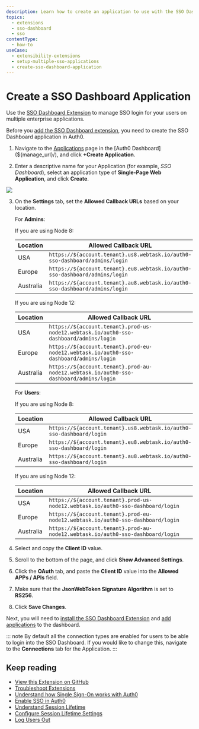```yaml
---
description: Learn how to create an application to use with the SSO Dashboard Extension to enable SSO login for your applications. 
topics:
  - extensions
  - sso-dashboard
  - sso
contentType:
  - how-to
useCase: 
  - extensibility-extensions
  - setup-multiple-sso-applications
  - create-sso-dashboard-application
---
```


# Create a SSO Dashboard Application

Use the [SSO Dashboard Extension](/extensions/sso-dashboard) to manage SSO login for your users on multiple enterprise applications. 

Before you [add the SSO Dashboard extension](/dashboard/guides/extensions/sso-dashboard-install-extension), you need to create the SSO Dashboard application in Auth0. 

1. Navigate to the [Applications](${manage_url}/#/applications) page in the [Auth0 Dashboard](${manage_url}/), and click **+Create Application**. 

2. Enter a descriptive name for your Application (for example, *SSO Dashboard*), select an application type of **Single-Page Web Application**, and click **Create**.

  ![](/media/articles/extensions/sso-dashboard/create-client.png)

3. On the **Settings** tab, set the **Allowed Callback URLs** based on your location.

    For **Admins**:

    If you are using Node 8:

    | Location | Allowed Callback URL |
    | --- | --- |
    | USA | `https://${account.tenant}.us8.webtask.io/auth0-sso-dashboard/admins/login` |
    | Europe | `https://${account.tenant}.eu8.webtask.io/auth0-sso-dashboard/admins/login` |
    | Australia | `https://${account.tenant}.au8.webtask.io/auth0-sso-dashboard/admins/login` |

    If you are using Node 12:

    | Location | Allowed Callback URL |
    | --- | --- |
    | USA | `https://${account.tenant}.prod-us-node12.webtask.io/auth0-sso-dashboard/admins/login` |
    | Europe | `https://${account.tenant}.prod-eu-node12.webtask.io/auth0-sso-dashboard/admins/login` |
    | Australia | `https://${account.tenant}.prod-au-node12.webtask.io/auth0-sso-dashboard/admins/login` |

    For **Users**:

    If you are using Node 8:

    | Location | Allowed Callback URL |
    | --- | --- |
    | USA | `https://${account.tenant}.us8.webtask.io/auth0-sso-dashboard/login` |
    | Europe | `https://${account.tenant}.eu8.webtask.io/auth0-sso-dashboard/login` |
    | Australia | `https://${account.tenant}.au8.webtask.io/auth0-sso-dashboard/login` |

    If you are using Node 12:

    | Location | Allowed Callback URL |
    | --- | --- |
    | USA | `https://${account.tenant}.prod-us-node12.webtask.io/auth0-sso-dashboard/login` |
    | Europe | `https://${account.tenant}.prod-eu-node12.webtask.io/auth0-sso-dashboard/login` |
    | Australia | `https://${account.tenant}.prod-au-node12.webtask.io/auth0-sso-dashboard/login` |

4. Select and copy the **Client ID** value.

5. Scroll to the bottom of the page, and click **Show Advanced Settings**. 

6. Click the **OAuth** tab, and paste the **Client ID** value into the **Allowed APPs / APIs** field.

7. Make sure that the **JsonWebToken Signature Algorithm** is set to **RS256**.

8. Click **Save Changes**. 

  Next, you will need to [install the SSO Dashboard Extension](/dashboard/guides/extensions/sso-dashboard-install-extension) and [add applications](/dashboard/guides/extensions/sso-dashboard-add-apps) to the dashboard.

::: note
By default all the connection types are enabled for users to be able to login into the SSO Dashboard. If you would like to change this, navigate to the **Connections** tab for the Application.
:::

## Keep reading

- [View this Extension on GitHub](https://github.com/auth0-extensions/auth0-sso-dashboard-extension)
- [Troubleshoot Extensions](/extensions/troubleshoot)
- [Understand how Single Sign-On works with Auth0](/sso/current/sso-auth0)
- [Enable SSO in Auth0](/dashboard/guides/tenants/enable-sso-tenant)
- [Understand Session Lifetime](/sessions/concepts/session-lifetime)
- [Configure Session Lifetime Settings](/dashboard/guides/tenants/configure-session-lifetime-settings)
- [Log Users Out](/logout)
